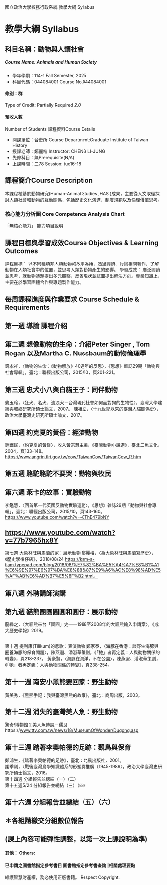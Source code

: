 國立政治大學校務行政系統 教學大綱 Syllabus
# 教學大綱 Syllabus
##  科目名稱：動物與人類社會
#####  Course Name: Animals and Human Society
  * 學年學期：114-1 Fall Semester, 2025 
  * 科目代碼：044084001 Course No.044084001
#### 修別：群
Type of Credit: Partially Required 
_2.0_
#### 預收人數
Number of Students
課程資料Course Details
  * 開課單位：台史所 Course Department:Graduate Institute of Taiwan History 
  * 授課老師：鄭麗榕 Instructor: CHENG LI-JUNG 
  * 先修科目：無Prerequisite(N/A)
  * 上課時間：二78 Session: tue16-18
##  課程簡介Course Description
本課程植基於動物研究(Human-Animal Studies ,HAS )成果，主要從人文取徑探討人類社會和動物的互動關係，包括歷史文化演進、制度規範以及倫理價值思考。
###  核心能力分析圖 Core Competence Analysis Chart
「無核心能力」 
能力項目說明
##  課程目標與學習成效Course Objectives & Learning Outcomes 
課程目標：
以不同種類非人類動物的故事為始，透過閱讀、討論相關著作，了解動物在人類社會中的位置，並思考人類對動物產生的影響。
學習成效： 
廣泛閱讀並思考，就動物議題提出多元觀察，反省現狀並試圖提出解決方向。專業知識上，主要在於學習團體合作與專題製作能力。
##  每周課程進度與作業要求 Course Schedule & Requirements
## 第一週 導論 課程介紹
## 第二週 想像動物的生命：介紹Peter Singer , Tom Regan 以及Martha C. Nussbaum的動物倫理學
錢永祥，〈動物的生命：《動物解放》40週年的反思〉，《思想》雜誌29期「動物與社會專輯」，臺北：聯經出版公司，2015/10，頁201-221。
## 第三週 忠犬小八與白貓王子：同伴動物
龔玉玲，〈狂犬、名犬、流浪犬－台灣現代社會如何面對狗的生物性〉，臺灣大學建築與城鄉研究所碩士論文，2007。
陳祖立，〈十九世紀以來的臺灣人貓關係史〉，政治大學臺灣史研究所碩士論文，2017。
## 第四週 約克夏的黃昏：經濟動物
鍾鐵民，〈約克夏的黃昏〉，收入黃宗慧主編，《臺灣動物小說選》，臺北二魚文化，2004，頁133-148。
https://www.angrin.tlri.gov.tw/cow/TaiwanCow/TaiwanCow_R.htm
## 第五週 駱駝駱駝不要哭：動物與牧民
## 第六週 萊卡的故事：實驗動物
李鑑慧，〈回首第一代英國反動物實驗運動〉，《思想》雜誌29期「動物與社會專輯」，臺北：聯經出版公司，2015/10，頁143-160。
https://www.youtube.com/watch?v=-8ThE479bNY
##  https://www.youtube.com/watch?v=77b7965hx8Y  
第七週 大象林旺與馬蘭的家：展示動物
鄭麗榕，〈為大象林旺與馬蘭寫歷史〉，《歷史學柑仔店》，2018/08/24 https://kam-a-tiam.typepad.com/blog/2018/08/%E7%82%BA%E5%A4%A7%E8%B1%A1%E6%9E%97%E6%97%BA%E8%88%87%E9%A6%AC%E8%98%AD%E5%AF%AB%E6%AD%B7%E5%8F%B2.html。
## 第八週 外聘講師演講
## 第九週 貓熊團團圓圓和圓仔：展示動物  
龍緣之，〈大貓熊來台「團圓」史——1988至2008年的大貓熊輸入申請案〉，《成大歷史學報》2019。
##    
第十週 提利康(Tilikum)的悲歌：表演動物
鄭家泰，〈海豚在香港：談野生海豚與圈養海豚的保育問題〉，陳燕遐、潘淑華策劃，《「牠」者再定義：人與動物關係的轉變》，頁218-237。
黃豪賢，〈海豚在海洋，不在公園〉，陳燕遐、潘淑華策劃，《「牠」者再定義：人與動物關係的轉變》，頁238-254。 
## 第十一週 南安小黑熊要回家：野生動物
黃美秀，《黑熊手記：我與臺灣黑熊的故事》，臺北：商周出版，2003。
## 第十二週 消失的臺灣美人魚：野生動物
驚奇!博物館２美人魚傳說－儒艮https://www.ttv.com.tw/news/18/MuseumOfWonder/Dugong.asp
## 第十三週 踏著李奧帕德的足跡：觀鳥與保育
鄭鴻生，《踏著李奧帕德的足跡》，臺北：允晨出版社，2001。  
謝季剛，〈戰後臺灣鳥學知識體系的形塑與推廣（1945-1989〉，政治大學臺灣史研究所碩士論文，2016。  
第十四週 分組報告並總結（一）（二）  
第十五週5/24 分組報告並總結（三）（四）
## 第十六週 分組報告並總結（五）（六）
## ＊各組請繳交分組數位報告
## (課上內容可能彈性調整，以第一次上課說明為準)
####  其他： Others:
####  已申請之圖書館指定參考書目  圖書館指定參考書查詢 |相關處理要點
維護智慧財產權，務必使用正版書籍。 Respect Copyright.